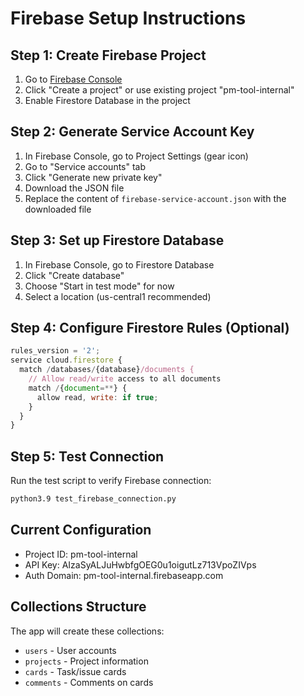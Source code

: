 # Firebase Setup Instructions

## Step 1: Create Firebase Project
1. Go to [Firebase Console](https://console.firebase.google.com/)
2. Click "Create a project" or use existing project "pm-tool-internal"
3. Enable Firestore Database in the project

## Step 2: Generate Service Account Key
1. In Firebase Console, go to Project Settings (gear icon)
2. Go to "Service accounts" tab
3. Click "Generate new private key"
4. Download the JSON file
5. Replace the content of `firebase-service-account.json` with the downloaded file

## Step 3: Set up Firestore Database
1. In Firebase Console, go to Firestore Database
2. Click "Create database"
3. Choose "Start in test mode" for now
4. Select a location (us-central1 recommended)

## Step 4: Configure Firestore Rules (Optional)
```javascript
rules_version = '2';
service cloud.firestore {
  match /databases/{database}/documents {
    // Allow read/write access to all documents
    match /{document=**} {
      allow read, write: if true;
    }
  }
}
```

## Step 5: Test Connection
Run the test script to verify Firebase connection:
```bash
python3.9 test_firebase_connection.py
```

## Current Configuration
- Project ID: pm-tool-internal
- API Key: AIzaSyALJuHwbfgOEG0u1oigutLz713VpoZIVps
- Auth Domain: pm-tool-internal.firebaseapp.com

## Collections Structure
The app will create these collections:
- `users` - User accounts
- `projects` - Project information
- `cards` - Task/issue cards
- `comments` - Comments on cards